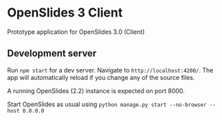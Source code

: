 # OpenSlides 3 Client

Prototype application for OpenSlides 3.0 (Client)

## Development server

Run `npm start` for a dev server. Navigate to `http://localhost:4200/`. The app will automatically reload if you change any of the source files.

A running OpenSlides (2.2) instance is expected on port 8000.

Start OpenSlides as usual using
`python manage.py start --no-browser --host 0.0.0.0`
